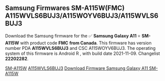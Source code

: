 <h2>Samsung Firmwares SM-A115W(FMC) A115WVLS6BUJ3/A115WOYV6BUJ3/A115WVLS6BUJ3</h2>
Download the Samsung firmware for the ✅ <strong>Samsung Galaxy A11 </strong> ⭐ <strong>SM-A115W</strong> with product code <strong>FMC</strong> <strong> from Canada</strong>. This firmware has version number PDA <strong>A115WVLS6BUJ3</strong> and CSC A115WOYV6BUJ3. The operating system of this firmware is Android R , with build date 2021-11-09. Changelist <strong>22202282</strong>.


[SM-A115W](https://samfirm.shop/samsung/model/SM-A115W)
[A115WVLS6BUJ3](https://samfirm.shop/samsung/pda/A115WVLS6BUJ3)
[Download Firmware Samsung Galaxy A11 SM-A115W](https://samfirm.shop/samsung/firmware/472994)

